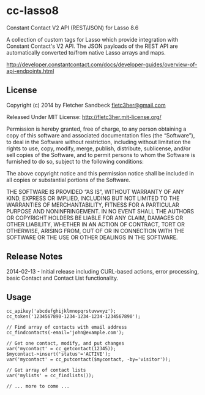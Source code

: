 cc-lasso8
=========

Constant Contact V2 API (REST/JSON) for Lasso 8.6

A collection of custom tags for Lasso which provide integration with
Constant Contact's V2 API.  The JSON payloads of the REST API are 
automatically converted to/from native Lasso arrays and maps.

http://developer.constantcontact.com/docs/developer-guides/overview-of-api-endpoints.html


License
--------
Copyright (c) 2014 by Fletcher Sandbeck <fletc3her@gmail.com>

Released Under MIT License: http://fletc3her.mit-license.org/

Permission is hereby granted, free of charge, to any person obtaining a copy of this software and associated documentation files (the “Software”), to deal in the Software without restriction, including without limitation the rights to use, copy, modify, merge, publish, distribute, sublicense, and/or sell copies of the Software, and to permit persons to whom the Software is furnished to do so, subject to the following conditions:

The above copyright notice and this permission notice shall be included in all copies or substantial portions of the Software.

THE SOFTWARE IS PROVIDED “AS IS”, WITHOUT WARRANTY OF ANY KIND, EXPRESS OR IMPLIED, INCLUDING BUT NOT LIMITED TO THE WARRANTIES OF MERCHANTABILITY, FITNESS FOR A PARTICULAR PURPOSE AND NONINFRINGEMENT. IN NO EVENT SHALL THE AUTHORS OR COPYRIGHT HOLDERS BE LIABLE FOR ANY CLAIM, DAMAGES OR OTHER LIABILITY, WHETHER IN AN ACTION OF CONTRACT, TORT OR OTHERWISE, ARISING FROM, OUT OF OR IN CONNECTION WITH THE SOFTWARE OR THE USE OR OTHER DEALINGS IN THE SOFTWARE.


Release Notes
--------

2014-02-13 - Initial release including CURL-based actions, error
processing, basic Contact and Contact List functionality.


Usage
--------
```lasso
cc_apikey('abcdefghijklmnopqrstuvwxyz');
cc_token('1234567890-1234-1234-1234-1234567890');
  
// Find array of contacts with email address
cc_findcontacts(-email='john@example.com');
  
// Get one contact, modify, and put changes
var('mycontact' = cc_getcontact(12345));
$mycontact->insert('status'='ACTIVE');
var('mycontact' = cc_putcontact($mycontact, -by='visitor'));

// Get array of contact lists
var('mylists' = cc_findlists());

// ... more to come ...
```
